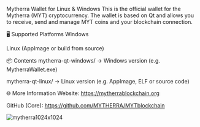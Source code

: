  Mytherra Wallet for Linux & Windows
This is the official wallet for the Mytherra (MYT) cryptocurrency.
The wallet is based on Qt and allows you to receive, send and manage MYT coins and your blockchain connection.

🖥️ Supported Platforms
Windows

Linux (AppImage or build from source)

📦 Contents
mytherra-qt-windows/ → Windows version (e.g. MytherraWallet.exe)

mytherra-qt-linux/ → Linux version (e.g. AppImage, ELF or source code)

🌐 More Information
Website: https://mytherrablockchain.org

GitHub (Core): https://github.com/MYTHERRA/MYTblockchain

![mytherra1024x1024](https://github.com/user-attachments/assets/c5c601cf-a9af-45b6-a1ab-28dac29e89ef)



